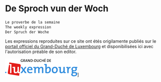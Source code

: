 # De Sproch vun der Woch

    Le proverbe de la semaine
    The weekly expression
    Der Spruch der Woche

Les expressions reproduites sur ce site ont étés origilamente publiés sur le [portail officiel du Grand-Duché de Luxembourg](http://luxembourg.public.lu/) et disponibilisées ici avec l'autorisation préable de son editor.

[![luxembourg.png](src/assets/luxembourg.png)](http://luxembourg.public.lu/)] 